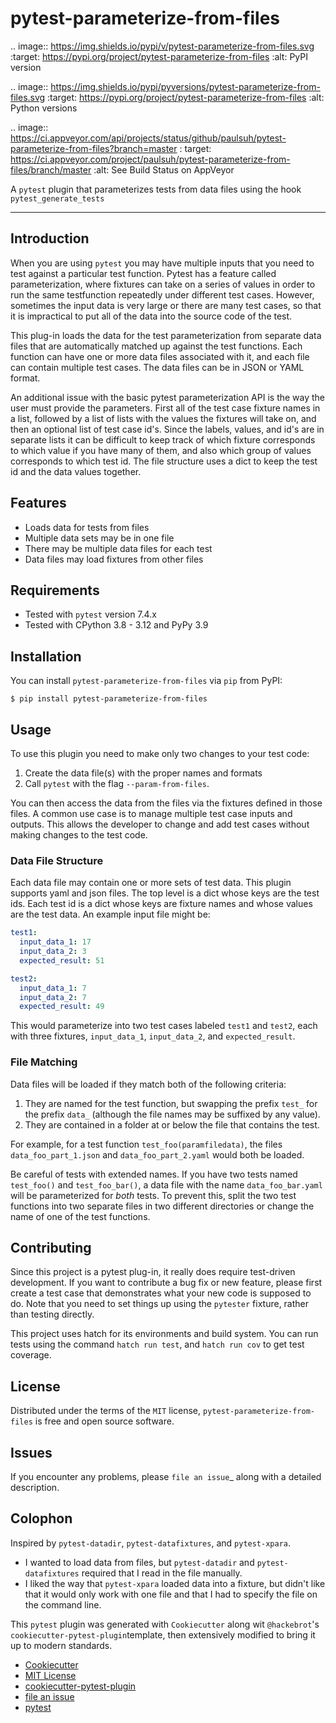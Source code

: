 # pytest-parameterize-from-files

..
image:: https://img.shields.io/pypi/v/pytest-parameterize-from-files.svg
:target: https://pypi.org/project/pytest-parameterize-from-files
:alt: PyPI version

..
image:: https://img.shields.io/pypi/pyversions/pytest-parameterize-from-files.svg
:target: https://pypi.org/project/pytest-parameterize-from-files
:alt: Python versions

..
image:: https://ci.appveyor.com/api/projects/status/github/paulsuh/pytest-parameterize-from-files?branch=master
:
target: https://ci.appveyor.com/project/paulsuh/pytest-parameterize-from-files/branch/master
:alt: See Build Status on AppVeyor

A `pytest` plugin that parameterizes tests from data files using the
hook `pytest_generate_tests`

----

## Introduction

When you are using `pytest` you may have multiple inputs that you need
to test against a particular test function. Pytest has a feature called
parameterization, where fixtures can take on a series of values in order
to run the same testfunction repeatedly under different test cases.
However, sometimes the input data is very large or there are many test
cases, so that it is impractical to put all of the data into the source
code of the test.

This plug-in loads the data for the test parameterization from separate
data files that are automatically matched up against the test functions.
Each function can have one or more data files associated with it, and
each file can contain multiple test cases. The data files can be in JSON
or YAML format.

An additional issue with the basic pytest parameterization API is the
way the user must provide the parameters. First all of the test case
fixture names in a list, followed by a list of lists with the values the
fixtures will take on, and then an optional list of test case id's.
Since the labels, values, and id's are in separate lists it can be
difficult to keep track of which fixture corresponds to which value if
you have many of them, and also which group of values corresponds to
which test id. The file structure uses a dict to keep the test id and
the data values together.

## Features

- Loads data for tests from files
- Multiple data sets may be in one file
- There may be multiple data files for each test
- Data files may load fixtures from other files

## Requirements

- Tested with `pytest` version 7.4.x
- Tested with CPython 3.8 - 3.12 and PyPy 3.9

## Installation

You can install `pytest-parameterize-from-files` via `pip` from PyPI:

    $ pip install pytest-parameterize-from-files

## Usage

To use this plugin you need to make only two changes to your test code:

1. Create the data file(s) with the proper names and formats
2. Call `pytest` with the flag `--param-from-files`.

You can then access the data from the files via the fixtures defined in
those files. A common use case is to manage multiple test case inputs
and outputs. This allows the developer to change and add test cases
without making changes to the test code.

### Data File Structure

Each data file may contain one or more sets of test data. This plugin
supports yaml and json files. The top level is a dict whose keys are the
test ids. Each test id is a dict whose keys are fixture names and whose
values are the test data. An example input file might be:

```yaml
test1:
  input_data_1: 17
  input_data_2: 3
  expected_result: 51

test2:
  input_data_1: 7
  input_data_2: 7
  expected_result: 49
```

This would parameterize into two test cases labeled `test1` and `test2`,
each with three fixtures, `input_data_1`, `input_data_2`, and
`expected_result`.

### File Matching

Data files will be loaded if they match both of the following criteria:

1. They are named for the test function, but swapping the prefix `test_`
   for the prefix `data_` (although the file names may be suffixed by
   any value).
2. They are contained in a folder at or below the file that contains the
   test.

For example, for a test function `test_foo(paramfiledata)`, the files
`data_foo_part_1.json` and `data_foo_part_2.yaml` would both be loaded.

Be careful of tests with extended names. If you have two tests
named `test_foo()` and `test_foo_bar()`, a data file
with the name `data_foo_bar.yaml` will be parameterized for *both*
tests. To prevent this, split the two test functions into two separate
files in two different directories or change the name of one of the test
functions.

## Contributing

Since this project is a pytest plug-in, it really does require test-driven
development. If you want to contribute a bug fix or new feature, please
first create a test case that demonstrates what your new code is supposed
to do. Note that you need to set things up using the `pytester` fixture,
rather than testing directly.

This project uses hatch for its environments and build system. You can
run tests using the command `hatch run test`, and `hatch run cov` to
get test coverage.

## License

Distributed under the terms of the `MIT` license,
`pytest-parameterize-from-files` is free and open source software.

## Issues

If you encounter any problems, please `file an issue`_ along with a
detailed description.

## Colophon

Inspired by `pytest-datadir`, `pytest-datafixtures`, and
`pytest-xpara`.
- I wanted to load data from files, but `pytest-datadir` and
  `pytest-datafixtures` required that I read in the file manually.
- I liked the way that `pytest-xpara` loaded data into a fixture,
  but didn't like that it would only work with one file and that
  I had to specify the file on the command line.

This `pytest` plugin was generated with `Cookiecutter` along wit
`@hackebrot`'s `cookiecutter-pytest-plugin`template, then
extensively modified to bring it up to modern standards.

- [Cookiecutter](https://github.com/audreyr/cookiecutter)
- [MIT License](http://opensource.org/licenses/MIT)
- [cookiecutter-pytest-plugin](https://github.com/pytest-dev/cookiecutter-pytest-plugin)
- [file an issue](https://github.com/paulsuh/pytest-parameterize-from-files/issues)
- [pytest](https://github.com/pytest-dev/pytest)
